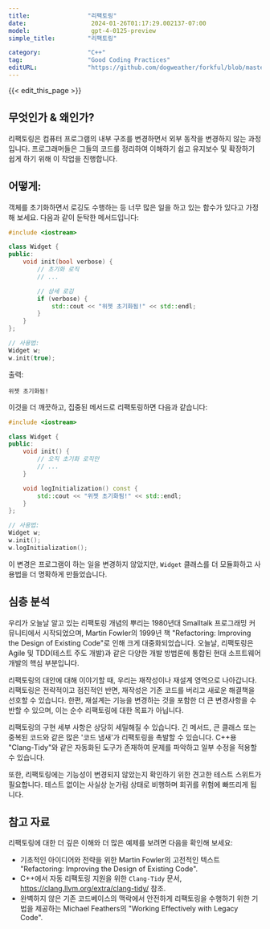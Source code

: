 ```yaml
---
title:                "리팩토링"
date:                  2024-01-26T01:17:29.002137-07:00
model:                 gpt-4-0125-preview
simple_title:         "리팩토링"

category:             "C++"
tag:                  "Good Coding Practices"
editURL:              "https://github.com/dogweather/forkful/blob/master/content/ko/cpp/refactoring.md"
---
```


{{< edit_this_page >}}

## 무엇인가 & 왜인가?

리팩토링은 컴퓨터 프로그램의 내부 구조를 변경하면서 외부 동작을 변경하지 않는 과정입니다. 프로그래머들은 그들의 코드를 정리하여 이해하기 쉽고 유지보수 및 확장하기 쉽게 하기 위해 이 작업을 진행합니다.

## 어떻게:

객체를 초기화하면서 로깅도 수행하는 등 너무 많은 일을 하고 있는 함수가 있다고 가정해 보세요. 다음과 같이 둔탁한 메서드입니다:

```C++
#include <iostream>

class Widget {
public:
    void init(bool verbose) {
        // 초기화 로직
        // ...

        // 상세 로깅
        if (verbose) {
            std::cout << "위젯 초기화됨!" << std::endl;
        }
    }
};

// 사용법:
Widget w;
w.init(true);
```

출력:
```
위젯 초기화됨!
```

이것을 더 깨끗하고, 집중된 메서드로 리팩토링하면 다음과 같습니다:

```C++
#include <iostream>

class Widget {
public:
    void init() {
        // 오직 초기화 로직만
        // ...
    }

    void logInitialization() const {
        std::cout << "위젯 초기화됨!" << std::endl;
    }
};

// 사용법:
Widget w;
w.init();
w.logInitialization();
```

이 변경은 프로그램이 하는 일을 변경하지 않았지만, `Widget` 클래스를 더 모듈화하고 사용법을 더 명확하게 만들었습니다.

## 심층 분석

우리가 오늘날 알고 있는 리팩토링 개념의 뿌리는 1980년대 Smalltalk 프로그래밍 커뮤니티에서 시작되었으며, Martin Fowler의 1999년 책 "Refactoring: Improving the Design of Existing Code"로 인해 크게 대중화되었습니다. 오늘날, 리팩토링은 Agile 및 TDD(테스트 주도 개발)과 같은 다양한 개발 방법론에 통합된 현대 소프트웨어 개발의 핵심 부분입니다.

리팩토링의 대안에 대해 이야기할 때, 우리는 재작성이나 재설계 영역으로 나아갑니다. 리팩토링은 전략적이고 점진적인 반면, 재작성은 기존 코드를 버리고 새로운 해결책을 선호할 수 있습니다. 한편, 재설계는 기능을 변경하는 것을 포함한 더 큰 변경사항을 수반할 수 있으며, 이는 순수 리팩토링에 대한 목표가 아닙니다.

리팩토링의 구현 세부 사항은 상당히 세밀해질 수 있습니다. 긴 메서드, 큰 클래스 또는 중복된 코드와 같은 많은 '코드 냄새'가 리팩토링을 촉발할 수 있습니다. C++용 "Clang-Tidy"와 같은 자동화된 도구가 존재하여 문제를 파악하고 일부 수정을 적용할 수 있습니다.

또한, 리팩토링에는 기능성이 변경되지 않았는지 확인하기 위한 견고한 테스트 스위트가 필요합니다. 테스트 없이는 사실상 눈가림 상태로 비행하며 회귀를 위험에 빠뜨리게 됩니다.

## 참고 자료

리팩토링에 대한 더 깊은 이해와 더 많은 예제를 보려면 다음을 확인해 보세요:

- 기초적인 아이디어와 전략을 위한 Martin Fowler의 고전적인 텍스트 "Refactoring: Improving the Design of Existing Code".
- C++에서 자동 리팩토링 지원을 위한 `Clang-Tidy` 문서, https://clang.llvm.org/extra/clang-tidy/ 참조.
- 완벽하지 않은 기존 코드베이스의 맥락에서 안전하게 리팩토링을 수행하기 위한 기법을 제공하는 Michael Feathers의 "Working Effectively with Legacy Code".
